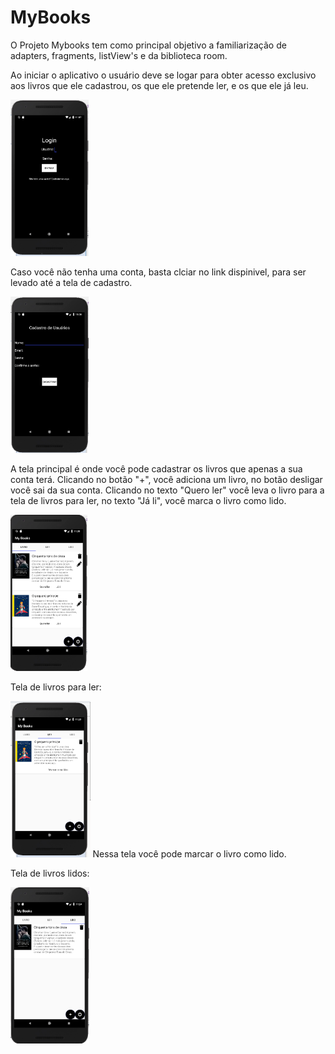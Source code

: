 # MyBooks

O Projeto Mybooks tem como principal objetivo a familiarização de adapters, fragments, listView's e da biblioteca room.

Ao iniciar o aplicativo o usuário deve se logar para obter acesso exclusivo aos livros que ele cadastrou, os que ele pretende ler, e os que ele já leu.

<img src="https://raw.githubusercontent.com/LeoCavalcante07/MyBooks/master/imagens/telaLogin.png" height="250px">

Caso você não tenha uma conta, basta clciar no link dispinivel, para ser levado até a tela de cadastro.

<img src="https://raw.githubusercontent.com/LeoCavalcante07/MyBooks/master/imagens/telaCadastro.png" height="250px">

A tela principal é onde você pode cadastrar os livros que apenas a sua conta terá. Clicando no botão "+", você adiciona um livro, no botão desligar você sai da sua conta.
Clicando no texto "Quero ler" você leva o livro para a tela de livros para ler, no texto "Já li", você marca o livro como lido.

<img src="https://raw.githubusercontent.com/LeoCavalcante07/MyBooks/master/imagens/telaLivro.png" height="250px">



Tela de livros para ler:

<img src="https://raw.githubusercontent.com/LeoCavalcante07/MyBooks/master/imagens/telaLivroLer.png" height="250px">
Nessa tela você pode marcar o livro como lido.



Tela de livros lidos:

<img src="https://raw.githubusercontent.com/LeoCavalcante07/MyBooks/master/imagens/telaLivroLido.png" height="250px">

